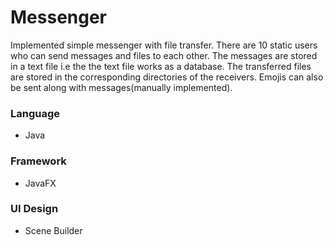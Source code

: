# Messenger

Implemented simple messenger with file transfer. There are 10 static users who can send messages and files to each other. The messages are stored in a text file i.e the the text file works as a database. The transferred files are stored in the corresponding directories of the receivers. Emojis can also be sent along with messages(manually implemented).

### Language

- Java

### Framework

- JavaFX

### UI Design

- Scene Builder